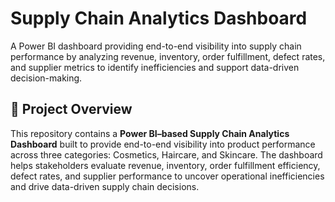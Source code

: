 # Supply Chain Analytics Dashboard
A Power BI dashboard providing end-to-end visibility into supply chain performance by analyzing revenue, inventory, order fulfillment, defect rates, and supplier metrics to identify inefficiencies and support data-driven decision-making.
<h2>📖 Project Overview</h2>
This repository contains a <b>Power BI–based Supply Chain Analytics Dashboard</b> built to provide end-to-end visibility into product performance across three categories: Cosmetics, Haircare, and Skincare. The dashboard helps stakeholders evaluate revenue, inventory, order fulfillment efficiency, defect rates, and supplier performance to uncover operational inefficiencies and drive data-driven supply chain decisions.
